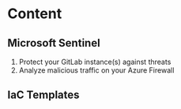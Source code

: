# Content

## Microsoft Sentinel

1. Protect your GitLab instance(s) against threats 
2. Analyze malicious traffic on your Azure Firewall 

## IaC Templates
